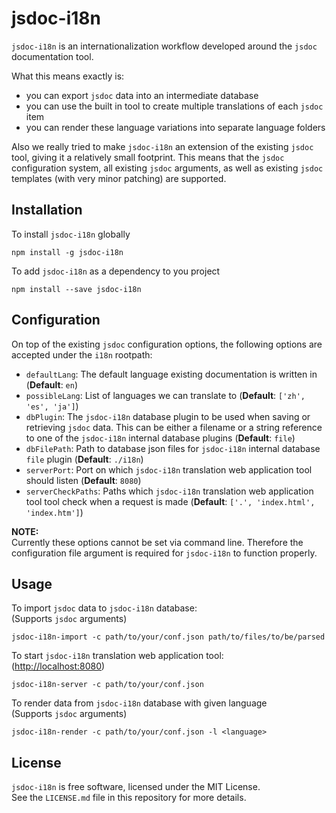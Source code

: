 jsdoc-i18n
==========
`jsdoc-i18n` is an internationalization workflow developed around the `jsdoc` documentation tool.

What this means exactly is:
 - you can export `jsdoc` data into an intermediate database
 - you can use the built in tool to create multiple translations of each `jsdoc` item
 - you can render these language variations into separate language folders

Also we really tried to make `jsdoc-i18n` an extension of the existing `jsdoc` tool, giving it a
relatively small footprint. This means that the `jsdoc` configuration system, all existing `jsdoc`
arguments, as well as existing `jsdoc` templates (with very minor patching) are supported.


Installation
------------
To install `jsdoc-i18n` globally
```
npm install -g jsdoc-i18n
```

To add `jsdoc-i18n` as a dependency to you project
```
npm install --save jsdoc-i18n
```


Configuration
-------------
On top of the existing `jsdoc` configuration options, the following options are accepted under the
`i18n` rootpath:
 - `defaultLang`: The default language existing documentation is written in (**Default**: `en`)
 - `possibleLang`: List of languages we can translate to (**Default**: `['zh', 'es', 'ja']`)
 - `dbPlugin`: The `jsdoc-i18n` database plugin to be used when saving or retrieving `jsdoc` data.
    This can be either a filename or a string reference to one of the `jsdoc-i18n` internal database
    plugins (**Default**: `file`)
 - `dbFilePath`: Path to database json files for `jsdoc-i18n` internal database `file` plugin
    (**Default**: `./i18n`)
 - `serverPort`: Port on which `jsdoc-i18n` translation web application tool should listen
    (**Default**: `8080`)
 - `serverCheckPaths`: Paths which `jsdoc-i18n` translation web application tool tool check when a
    request is made (**Default**: `['.', 'index.html', 'index.htm']`)

**NOTE:**  
Currently these options cannot be set via command line. Therefore the configuration file argument is
required for `jsdoc-i18n` to function properly.


Usage
-----
To import `jsdoc` data to `jsdoc-i18n` database:  
(Supports `jsdoc` arguments)
```
jsdoc-i18n-import -c path/to/your/conf.json path/to/files/to/be/parsed
```

To start `jsdoc-i18n` translation web application tool:  
([http://localhost:8080](http://localhost:8080))
```
jsdoc-i18n-server -c path/to/your/conf.json
```

To render data from `jsdoc-i18n` database with given language  
(Supports `jsdoc` arguments)
```
jsdoc-i18n-render -c path/to/your/conf.json -l <language>
```


License
-------
`jsdoc-i18n` is free software, licensed under the MIT License.  
See the `LICENSE.md` file in this repository for more details.
